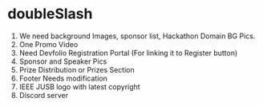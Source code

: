 # doubleSlash

1. We need background Images, sponsor list, Hackathon Domain BG Pics.
2. One Promo Video
3. Need Devfolio Registration Portal (For linking it to Register button)
4. Sponsor and Speaker Pics
5. Prize Distribution or Prizes Section
6. Footer Needs modification
7. IEEE JUSB logo with latest copyright
8. Discord server
